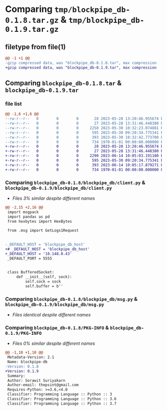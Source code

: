 # Comparing `tmp/blockpipe_db-0.1.8.tar.gz` & `tmp/blockpipe_db-0.1.9.tar.gz`

## filetype from file(1)

```diff
@@ -1 +1 @@
-gzip compressed data, was "blockpipe_db-0.1.8.tar", max compression
+gzip compressed data, was "blockpipe_db-0.1.9.tar", max compression
```

## Comparing `blockpipe_db-0.1.8.tar` & `blockpipe_db-0.1.9.tar`

### file list

```diff
@@ -1,6 +1,6 @@
--rw-r--r--   0        0        0       28 2023-05-28 13:20:46.955674 blockpipe_db-0.1.8/README.md
--rw-r--r--   0        0        0       27 2023-05-28 13:31:46.448380 blockpipe_db-0.1.8/blockpipe_db/__init__.py
--rw-r--r--   0        0        0     2258 2023-05-30 10:32:23.074881 blockpipe_db-0.1.8/blockpipe_db/client.py
--rw-r--r--   0        0        0      595 2023-05-30 09:20:34.775341 blockpipe_db-0.1.8/blockpipe_db/msg.py
--rw-r--r--   0        0        0      393 2023-05-30 10:32:42.773700 blockpipe_db-0.1.8/pyproject.toml
--rw-r--r--   0        0        0      734 1970-01-01 00:00:00.000000 blockpipe_db-0.1.8/PKG-INFO
+-rw-r--r--   0        0        0       28 2023-05-28 13:20:46.955674 blockpipe_db-0.1.9/README.md
+-rw-r--r--   0        0        0       27 2023-05-28 13:31:46.448380 blockpipe_db-0.1.9/blockpipe_db/__init__.py
+-rw-r--r--   0        0        0     2290 2023-06-14 10:05:03.191180 blockpipe_db-0.1.9/blockpipe_db/client.py
+-rw-r--r--   0        0        0      595 2023-05-30 09:20:34.775341 blockpipe_db-0.1.9/blockpipe_db/msg.py
+-rw-r--r--   0        0        0      393 2023-06-14 10:05:17.879271 blockpipe_db-0.1.9/pyproject.toml
+-rw-r--r--   0        0        0      734 1970-01-01 00:00:00.000000 blockpipe_db-0.1.9/PKG-INFO
```

### Comparing `blockpipe_db-0.1.8/blockpipe_db/client.py` & `blockpipe_db-0.1.9/blockpipe_db/client.py`

 * *Files 3% similar despite different names*

```diff
@@ -2,15 +2,16 @@
 import msgpack
 import pandas as pd
 from hexbytes import HexBytes
 
 from .msg import GetLogs1Request
 
 
-_DEFAULT_HOST = 'blockpipe_db_host'
+# _DEFAULT_HOST = 'blockpipe_db_host'
+_DEFAULT_HOST = '10.148.0.43'
 _DEFAULT_PORT = 5555
 
 
 class BufferedSocket:
     def __init__(self, sock):
         self.sock = sock
         self.buffer = b''
```

### Comparing `blockpipe_db-0.1.8/blockpipe_db/msg.py` & `blockpipe_db-0.1.9/blockpipe_db/msg.py`

 * *Files identical despite different names*

### Comparing `blockpipe_db-0.1.8/PKG-INFO` & `blockpipe_db-0.1.9/PKG-INFO`

 * *Files 0% similar despite different names*

```diff
@@ -1,10 +1,10 @@
 Metadata-Version: 2.1
 Name: blockpipe-db
-Version: 0.1.8
+Version: 0.1.9
 Summary: 
 Author: Sorawit Suriyakarn
 Author-email: thepsint@gmail.com
 Requires-Python: >=3.6,<4.0
 Classifier: Programming Language :: Python :: 3
 Classifier: Programming Language :: Python :: 3.6
 Classifier: Programming Language :: Python :: 3.7
```

